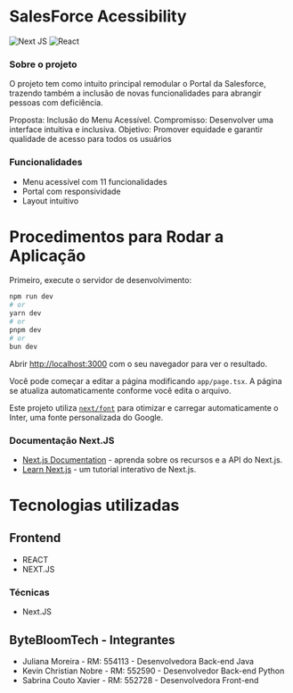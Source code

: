 # SalesForce Acessibility 

![Next JS](https://img.shields.io/badge/Next-black?style=for-the-badge&logo=next.js&logoColor=white)
![React](https://img.shields.io/badge/react-%2320232a.svg?style=for-the-badge&logo=react&logoColor=%2361DAFB)

### Sobre o projeto

O projeto tem como intuito principal remodular o Portal da Salesforce, trazendo também a inclusão de novas funcionalidades para abrangir pessoas com deficiência.

Proposta: Inclusão do Menu Acessível.
Compromisso: Desenvolver uma interface intuitiva e inclusiva.
Objetivo: Promover equidade e garantir qualidade de acesso para todos os usuários

### Funcionalidades

- Menu acessível com 11 funcionalidades
- Portal com responsividade
- Layout intuitivo

# Procedimentos para Rodar a Aplicação
Primeiro, execute o servidor de desenvolvimento:

```bash
npm run dev
# or
yarn dev
# or
pnpm dev
# or
bun dev
```

Abrir [http://localhost:3000](http://localhost:3000) com o seu navegador para ver o resultado.

Você pode começar a editar a página modificando `app/page.tsx`. A página se atualiza automaticamente conforme você edita o arquivo.

Este projeto utiliza [`next/font`](https://nextjs.org/docs/basic-features/font-optimization) para otimizar e carregar automaticamente o Inter, uma fonte personalizada do Google.

### Documentação Next.JS
- [Next.js Documentation](https://nextjs.org/docs) - aprenda sobre os recursos e a API do Next.js.
- [Learn Next.js](https://nextjs.org/learn) - um tutorial interativo de Next.js.

# Tecnologias utilizadas
## Frontend

- REACT
- NEXT.JS

### Técnicas
- Next.JS

## ByteBloomTech - Integrantes
- Juliana Moreira - RM: 554113 - Desenvolvedora Back-end Java
- Kevin Christian Nobre - RM: 552590 - Desenvolvedor Back-end Python
- Sabrina Couto Xavier - RM: 552728 - Desenvolvedora Front-end

